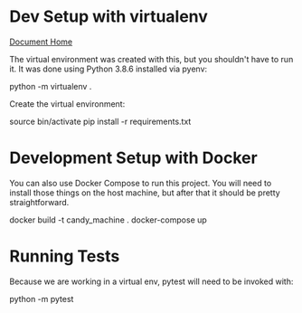 # Dev Setup with virtualenv
[Document Home](./index.md)

The virtual environment was created with this, but you shouldn't have to run it. It was done using Python 3.8.6 installed via pyenv:

  python -m virtualenv .
  
Create the virtual environment:

  source bin/activate
  pip install -r requirements.txt
  
# Development Setup with Docker

You can also use Docker Compose to run this project. You will need to install those things on the host machine, but after that it should be pretty straightforward.

  docker build -t candy_machine .
  docker-compose up
  

# Running Tests

Because we are working in a virtual env, pytest will need to be invoked with:

  python -m pytest
